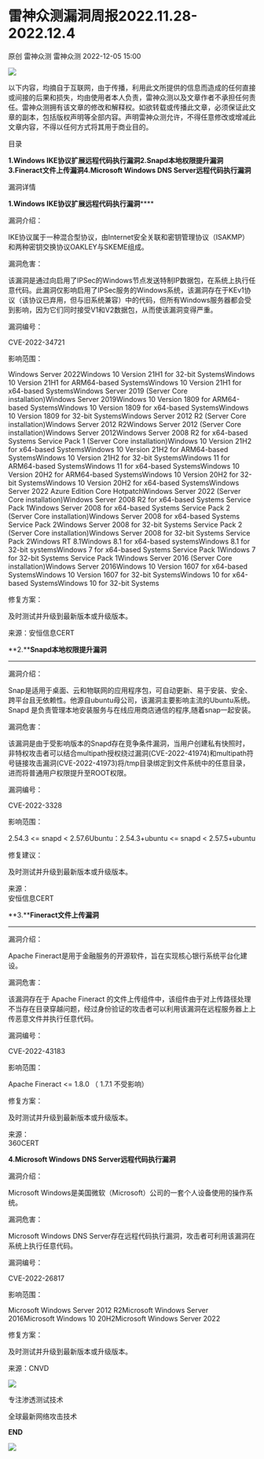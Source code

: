 #  雷神众测漏洞周报2022.11.28-2022.12.4   
原创 雷神众测  雷神众测   2022-12-05 15:00  
  
![](https://mmbiz.qpic.cn/mmbiz_png/HxO8NorP4JVwibJQlVZnlOFmYic9smR76VIL58RG3Kwb71ZGr57T0jFrQHdV8Q6GHPMvhkFHw3pxH6diaSTmpeKvA/640?wx_fmt=png "")  
  
以下内容，均摘自于互联网，由于传播，利用此文所提供的信息而造成的任何直接或间接的后果和损失，均由使用者本人负责，雷神众测以及文章作者不承担任何责任。雷神众测拥有该文章的修改和解释权。如欲转载或传播此文章，必须保证此文章的副本，包括版权声明等全部内容。声明雷神众测允许，不得任意修改或增减此文章内容，不得以任何方式将其用于商业目的。  
  
  
目录  
  
**1.Windows IKE协议扩展远程代码执行漏洞2.Snapd本地权限提升漏洞3.Fineract文件上传漏洞4.Microsoft Windows DNS Server远程代码执行漏洞**  
  
  
漏洞详情  
  
**1.Windows IKE协议扩展远程代码执行漏洞******  
  
  
漏洞介绍：  
  
IKE协议属于一种混合型协议，由Internet安全关联和密钥管理协议（ISAKMP）和两种密钥交换协议OAKLEY与SKEME组成。  
  
  
漏洞危害：  
  
该漏洞是通过向启用了IPSec的Windows节点发送特制IP数据包，在系统上执行任意代码。此漏洞仅影响启用了IPSec服务的Windows系统，该漏洞存在于KEv1协议（该协议已弃用，但与旧系统兼容）中的代码，但所有Windows服务器都会受到影响，因为它们同时接受V1和V2数据包，从而使该漏洞变得严重。  
  
  
漏洞编号：  
  
CVE-2022-34721  
  
  
影响范围：  
  
Windows Server 2022Windows 10 Version 21H1 for 32-bit SystemsWindows 10 Version 21H1 for ARM64-based SystemsWindows 10 Version 21H1 for x64-based SystemsWindows Server 2019 (Server Core installation)Windows Server 2019Windows 10 Version 1809 for ARM64-based SystemsWindows 10 Version 1809 for x64-based SystemsWindows 10 Version 1809 for 32-bit SystemsWindows Server 2012 R2 (Server Core installation)Windows Server 2012 R2Windows Server 2012 (Server Core installation)Windows Server 2012Windows Server 2008 R2 for x64-based Systems Service Pack 1 (Server Core installation)Windows 10 Version 21H2 for x64-based SystemsWindows 10 Version 21H2 for ARM64-based SystemsWindows 10 Version 21H2 for 32-bit SystemsWindows 11 for ARM64-based SystemsWindows 11 for x64-based SystemsWindows 10 Version 20H2 for ARM64-based SystemsWindows 10 Version 20H2 for 32-bit SystemsWindows 10 Version 20H2 for x64-based SystemsWindows Server 2022 Azure Edition Core HotpatchWindows Server 2022 (Server Core installation)Windows Server 2008 R2 for x64-based Systems Service Pack 1Windows Server 2008 for x64-based Systems Service Pack 2 (Server Core installation)Windows Server 2008 for x64-based Systems Service Pack 2Windows Server 2008 for 32-bit Systems Service Pack 2 (Server Core installation)Windows Server 2008 for 32-bit Systems Service Pack 2Windows RT 8.1Windows 8.1 for x64-based systemsWindows 8.1 for 32-bit systemsWindows 7 for x64-based Systems Service Pack 1Windows 7 for 32-bit Systems Service Pack 1Windows Server 2016 (Server Core installation)Windows Server 2016Windows 10 Version 1607 for x64-based SystemsWindows 10 Version 1607 for 32-bit SystemsWindows 10 for x64-based SystemsWindows 10 for 32-bit Systems  
  
  
修复方案：  
  
及时测试并升级到最新版本或升级版本。  
  
  
来源：安恒信息CERT  
  
  
**2.****Snapd本地权限提升漏洞**  
  
****  
漏洞介绍：  
  
Snap是适用于桌面、云和物联网的应用程序包，可自动更新、易于安装、安全、跨平台且无依赖性。他源自ubuntu母公司，该漏洞主要影响主流的Ubuntu系统。Snapd 是负责管理本地安装服务与在线应用商店通信的程序,随着snap一起安装。  
  
  
漏洞危害：  
  
该漏洞是由于受影响版本的Snapd存在竞争条件漏洞，当用户创建私有快照时，非特权攻击者可以结合multipath授权绕过漏洞(CVE-2022-41974)和multipath符号链接攻击漏洞(CVE-2022-41973)将/tmp目录绑定到文件系统中的任意目录，进而将普通用户权限提升至ROOT权限。  
  
  
漏洞编号：  
  
CVE-2022-3328  
  
  
影响范围：  
  
2.54.3 <= snapd < 2.57.6Ubuntu：2.54.3+ubuntu <= snapd < 2.57.5+ubuntu  
  
  
修复建议：  
  
及时测试并升级到最新版本或升级版本。  
  
  
来源：  
安恒信息CERT  
  
  
  
**3.****Fineract文件上传漏洞**  
  
****  
漏洞介绍：  
  
Apache Fineract是用于金融服务的开源软件，旨在实现核心银行系统平台化建设。  
  
  
漏洞危害：  
  
该漏洞存在于 Apache Fineract 的文件上传组件中，该组件由于对上传路径处理不当存在目录穿越问题，经过身份验证的攻击者可以利用该漏洞在远程服务器上上传恶意文件并执行任意代码。  
  
  
漏洞编号：  
  
CVE-2022-43183  
  
  
影响范围：  
  
Apache Fineract <= 1.8.0 （ 1.7.1 不受影响）  
  
  
修复方案：  
  
及时测试并升级到最新版本或升级版本。  
  
  
来源：  
360CERT  
  
  
**4.Microsoft Windows DNS Server远程代码执行漏洞**  
  
  
漏洞介绍：  
  
Microsoft Windows是美国微软（Microsoft）公司的一套个人设备使用的操作系统。  
  
  
漏洞危害：  
  
Microsoft Windows DNS Server存在远程代码执行漏洞，攻击者可利用该漏洞在系统上执行任意代码。  
  
  
漏洞编号：  
  
CVE-2022-26817  
  
  
影响范围：  
  
Microsoft Windows Server 2012 R2Microsoft Windows Server 2016Microsoft Windows 10 20H2Microsoft Windows Server 2022  
  
  
修复方案：  
  
及时测试并升级到最新版本或升级版本。  
  
  
来源：CNVD  
  
  
  
  
  
  
  
![](https://mmbiz.qpic.cn/mmbiz_jpg/HxO8NorP4JVwibJQlVZnlOFmYic9smR76VVa1P5vTftrkLPJm1sgCBrEynPicvg3eERfLXjLYHB8S0hhLPTIT6sww/640?wx_fmt=jpeg "")  
  
专注渗透测试技术  
  
全球最新网络攻击技术  
  
  
**END**  
  
![](https://mmbiz.qpic.cn/mmbiz_jpg/HxO8NorP4JVwibJQlVZnlOFmYic9smR76VS4etVjPIYTmcGlQM6HaBtQUvlMBj3X0OI8K1G7jBiax6tPaKOHDDZHQ/640?wx_fmt=jpeg "")  
  
  
  
